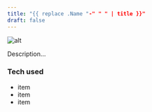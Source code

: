 ```yaml
---
title: "{{ replace .Name "-" " " | title }}"
draft: false
---
```


![alt](//via.placeholder.com/640x150)

Description...

### Tech used

* item
* item
* item